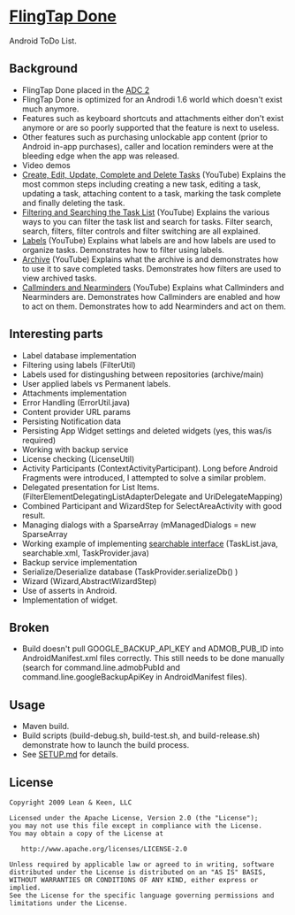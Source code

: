 [FlingTap Done](https://play.google.com/store/apps/details?id=com.flingtap.done.base&hl=en)
==========================

Android ToDo List.


Background
-----

* FlingTap Done placed in the [ADC 2](https://developers.google.com/android/adc/gallery_productivitytools) 
* FlingTap Done is optimized for an Androdi 1.6 world which doesn't exist much anymore.
 * Features such as keyboard shortcuts and attachments either don't exist anymore or are so poorly supported that the feature is next to useless. 
* Other features such as purchasing unlockable app content (prior to Android in-app purchases), caller and location reminders were at the bleeding edge when the app was released.
* Video demos 
 * [Create, Edit, Update, Complete and Delete Tasks](http://bit.ly/4miFRZ) (YouTube)
  Explains the most common steps including creating a new task, editing a task, updating a task, attaching content to a task, marking the task complete and finally deleting the task.
 * [Filtering and Searching the Task List](http://bit.ly/24Ntp3) (YouTube)
  Explains the various ways to you can filter the task list and search for tasks. Filter search, search, filters, filter controls and filter switching are all explained.
 * [Labels](http://bit.ly/4ffJZ7) (YouTube)
  Explains what labels are and how labels are used to organize tasks. Demonstrates how to filter using labels.
 * [Archive](http://bit.ly/1GM1D4) (YouTube)
  Explains what the archive is and demonstrates how to use it to save completed tasks. Demonstrates how filters are used to view archived tasks.
 * [Callminders and Nearminders](http://bit.ly/10q6WU) (YouTube)
  Explains what Callminders and Nearminders are. Demonstrates how Callminders are enabled and how to act on them. Demonstrates how to add Nearminders and act on them.


Interesting parts
-----

* Label database implementation
* Filtering using labels (FilterUtil)
 * Labels used for distingushing between repositories (archive/main)
 * User applied labels vs Permanent labels.
* Attachments implementation
* Error Handling (ErrorUtil.java)
* Content provider URL params
* Persisting Notification data 
* Persisting App Widget settings and deleted widgets (yes, this was/is required)
* Working with backup service
* License checking (LicenseUtil)
* Activity Participants (ContextActivityParticipant). Long before Android Fragments were introduced, I attempted to solve a similar problem. 
* Delegated presentation for List Items. (FilterElementDelegatingListAdapterDelegate and UriDelegateMapping)
* Combined Participant and WizardStep for SelectAreaActivity with good result.
* Managing dialogs with a SparseArray (mManagedDialogs = new SparseArray<Dialog>(); in     TaskEditor.java)
* Working example of implementing [searchable interface](http://developer.android.com/guide/topics/search/search-dialog.html) (TaskList.java, searchable.xml, TaskProvider.java) 
* Backup service implementation
 * Serialize/Deserialize database (TaskProvider.serializeDb() )
* Wizard (Wizard,AbstractWizardStep)
* Use of asserts in Android.
* Implementation of widget.

Broken
-----
* Build doesn't pull GOOGLE_BACKUP_API_KEY and ADMOB_PUB_ID into AndroidManifest.xml files correctly. This still needs to be done manually (search for command.line.admobPubId and command.line.googleBackupApiKey in AndroidManifest files).

Usage
-----
* Maven build. 
* Build scripts (build-debug.sh, build-test.sh, and build-release.sh) demonstrate how to launch the build process.
* See [SETUP.md](./SETUP.md) for details. 
 
License
-------

    Copyright 2009 Lean & Keen, LLC 

    Licensed under the Apache License, Version 2.0 (the "License");
    you may not use this file except in compliance with the License.
    You may obtain a copy of the License at

       http://www.apache.org/licenses/LICENSE-2.0

    Unless required by applicable law or agreed to in writing, software
    distributed under the License is distributed on an "AS IS" BASIS,
    WITHOUT WARRANTIES OR CONDITIONS OF ANY KIND, either express or implied.
    See the License for the specific language governing permissions and
    limitations under the License.
